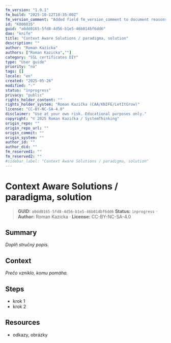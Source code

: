 ```yaml
---
fm_version: "1.0.1"
fm_build: "2025-10-12T10:35:00Z"
fm_version_comment: "Added field fm_version_comment to document reasons for FM updates"
id: "K000035"
guid: "a0dd0165-5fd8-4d56-b1e5-46b014bf6dd6"
dao: "knife"
title: "Context Aware Solutions / paradigma, solution"
description: ""
author: "Roman Kazicka"
authors: ["Roman Kazicka",""]
category: "SSL certificates DIY"
type: "User guide"
priority: "no"
tags: []
locale: "en"
created: "2025-05-26"
modified: "-"
status: "inprogress"
privacy: "public"
rights_holder_content: ""
rights_holder_system: "Roman Kazička (CAA/KNIFE/LetItGrow)"
license: "CC-BY-NC-SA-4.0"
disclaimer: "Use at your own risk. Educational purposes only."
copyright: "© 2025 Roman Kazička / SystemThinking"
origin_repo: ""
origin_repo_url: ""
origin_commit: ""
origin_system: ""
author_id: ""
author_did: ""
fm_reserved1: ""
fm_reserved2: ""
#sidebar_label: "Context Aware Solutions / paradigma, solution"
---
```

# Context Aware Solutions / paradigma, solution

<!-- fm-visible: start -->
> **GUID:** `a0dd0165-5fd8-4d56-b1e5-46b014bf6dd6`
> **Status:** `inprogress` · **Author:** Roman Kazicka · **License:** CC-BY-NC-SA-4.0
<!-- fm-visible: end -->

## Summary
_Doplň stručný popis._

## Context
_Prečo vzniklo, komu pomáha._

## Steps
- krok 1
- krok 2

## Resources
- odkazy, obrázky
